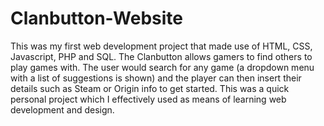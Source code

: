 # Clanbutton-Website
This was my first web development project that made use of HTML, CSS, Javascript, PHP and SQL.
The Clanbutton allows gamers to find others to play games with. The user would search for any game (a dropdown menu with a list of suggestions is shown) and the player can then insert their details such as Steam or Origin info to get started. This was a quick personal project which I effectively used as means of learning web development and design.
